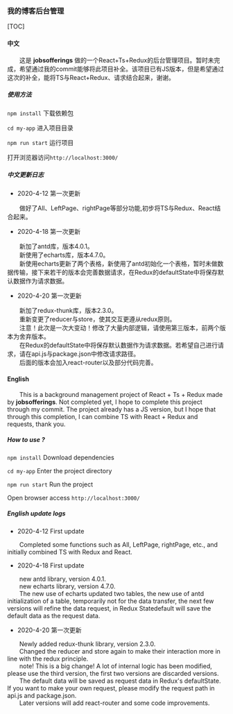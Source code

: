 ### 我的博客后台管理

[TOC]

#### 中文

&emsp;&emsp;这是 **jobsofferings** 做的一个React+Ts+Redux的后台管理项目。暂时未完成，希望通过我的commit能够将此项目补全。该项目已有JS版本，但是希望通过这次的补全，能将TS与React+Redux、请求结合起来，谢谢。<br>

##### 使用方法

`npm install` 下载依赖包

`cd my-app` 进入项目目录

`npm run start` 运行项目

打开浏览器访问`http://localhost:3000/`

##### 中文更新日志

+ 2020-4-12 第一次更新

&emsp;&emsp;做好了All、LeftPage、rightPage等部分功能,初步将TS与Redux、React结合起来。<br>

+ 2020-4-18 第一次更新

&emsp;&emsp;新加了antd库，版本4.0.1。<br>
&emsp;&emsp;新使用了echarts库，版本4.7.0。<br>
&emsp;&emsp;新使用echarts更新了两个表格，新使用了antd初始化一个表格，暂时未做数据传输，接下来若干的版本会完善数据请求，在Redux的defaultState中将保存默认数据作为请求数据。<br>

+ 2020-4-20 第一次更新

&emsp;&emsp;新加了redux-thunk库，版本2.3.0。<br>
&emsp;&emsp;重新变更了reducer与store，使其交互更遵从redux原则。<br>
&emsp;&emsp;注意！此次是一次大变动！修改了大量内部逻辑，请使用第三版本，前两个版本为舍弃版本。<br>
&emsp;&emsp;在Redux的defaultState中将保存默认数据作为请求数据。若希望自己进行请求，请在api.js与package.json中修改请求路径。<br>
&emsp;&emsp;后面的版本会加入react-router以及部分代码完善。<br>

#### English

&emsp;&emsp;This is a background management project of React + Ts + Redux made by **jobsofferings**. Not completed yet, I hope to complete this project through my commit. The project already has a JS version, but I hope that through this completion, I can combine TS with React + Redux and requests, thank you.<br>

##### How to use ?

`npm install` Download dependencies

`cd my-app` Enter the project directory

`npm run start` Run the project

Open browser access `http://localhost:3000/`

##### English update logs

+ 2020-4-12 First update

&emsp;&emsp;Completed some functions such as All, LeftPage, rightPage, etc., and initially combined TS with Redux and React.<br>

+ 2020-4-18 First update

&emsp;&emsp;new antd library, version 4.0.1.<br>
&emsp;&emsp;new echarts library, version 4.7.0.<br>
&emsp;&emsp;The new use of echarts updated two tables, the new use of antd initialization of a table, temporarily not for the data transfer, the next few versions will refine the data request, in Redux Statedefault will save the default data as the request data.<br>

+ 2020-4-20 第一次更新

&emsp;&emsp;Newly added redux-thunk library, version 2.3.0.<br>
&emsp;&emsp;Changed the reducer and store again to make their interaction more in line with the redux principle.<br>
&emsp;&emsp;note! This is a big change! A lot of internal logic has been modified, please use the third version, the first two versions are discarded versions.<br>
&emsp;&emsp;The default data will be saved as request data in Redux's defaultState. If you want to make your own request, please modify the request path in api.js and package.json.<br>
&emsp;&emsp;Later versions will add react-router and some code improvements.<br>